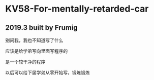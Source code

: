 # KV58-For-mentally-retarded-car
## 2019.3 built by Frumig

别问我，我也不知道写了什么

应该是给学弟写向里面写程序的

是一个较干净的程序

以后可以给下届学弟从零开始写，锻炼锻炼
